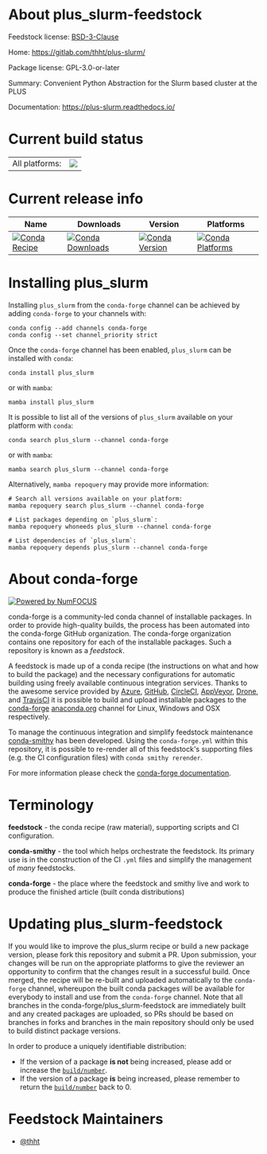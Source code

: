 About plus_slurm-feedstock
==========================

Feedstock license: [BSD-3-Clause](https://github.com/conda-forge/plus_slurm-feedstock/blob/main/LICENSE.txt)

Home: https://gitlab.com/thht/plus-slurm/

Package license: GPL-3.0-or-later

Summary: Convenient Python Abstraction for the Slurm based cluster at the PLUS

Documentation: https://plus-slurm.readthedocs.io/

Current build status
====================


<table><tr><td>All platforms:</td>
    <td>
      <a href="https://dev.azure.com/conda-forge/feedstock-builds/_build/latest?definitionId=22967&branchName=main">
        <img src="https://dev.azure.com/conda-forge/feedstock-builds/_apis/build/status/plus_slurm-feedstock?branchName=main">
      </a>
    </td>
  </tr>
</table>

Current release info
====================

| Name | Downloads | Version | Platforms |
| --- | --- | --- | --- |
| [![Conda Recipe](https://img.shields.io/badge/recipe-plus_slurm-green.svg)](https://anaconda.org/conda-forge/plus_slurm) | [![Conda Downloads](https://img.shields.io/conda/dn/conda-forge/plus_slurm.svg)](https://anaconda.org/conda-forge/plus_slurm) | [![Conda Version](https://img.shields.io/conda/vn/conda-forge/plus_slurm.svg)](https://anaconda.org/conda-forge/plus_slurm) | [![Conda Platforms](https://img.shields.io/conda/pn/conda-forge/plus_slurm.svg)](https://anaconda.org/conda-forge/plus_slurm) |

Installing plus_slurm
=====================

Installing `plus_slurm` from the `conda-forge` channel can be achieved by adding `conda-forge` to your channels with:

```
conda config --add channels conda-forge
conda config --set channel_priority strict
```

Once the `conda-forge` channel has been enabled, `plus_slurm` can be installed with `conda`:

```
conda install plus_slurm
```

or with `mamba`:

```
mamba install plus_slurm
```

It is possible to list all of the versions of `plus_slurm` available on your platform with `conda`:

```
conda search plus_slurm --channel conda-forge
```

or with `mamba`:

```
mamba search plus_slurm --channel conda-forge
```

Alternatively, `mamba repoquery` may provide more information:

```
# Search all versions available on your platform:
mamba repoquery search plus_slurm --channel conda-forge

# List packages depending on `plus_slurm`:
mamba repoquery whoneeds plus_slurm --channel conda-forge

# List dependencies of `plus_slurm`:
mamba repoquery depends plus_slurm --channel conda-forge
```


About conda-forge
=================

[![Powered by
NumFOCUS](https://img.shields.io/badge/powered%20by-NumFOCUS-orange.svg?style=flat&colorA=E1523D&colorB=007D8A)](https://numfocus.org)

conda-forge is a community-led conda channel of installable packages.
In order to provide high-quality builds, the process has been automated into the
conda-forge GitHub organization. The conda-forge organization contains one repository
for each of the installable packages. Such a repository is known as a *feedstock*.

A feedstock is made up of a conda recipe (the instructions on what and how to build
the package) and the necessary configurations for automatic building using freely
available continuous integration services. Thanks to the awesome service provided by
[Azure](https://azure.microsoft.com/en-us/services/devops/), [GitHub](https://github.com/),
[CircleCI](https://circleci.com/), [AppVeyor](https://www.appveyor.com/),
[Drone](https://cloud.drone.io/welcome), and [TravisCI](https://travis-ci.com/)
it is possible to build and upload installable packages to the
[conda-forge](https://anaconda.org/conda-forge) [anaconda.org](https://anaconda.org/)
channel for Linux, Windows and OSX respectively.

To manage the continuous integration and simplify feedstock maintenance
[conda-smithy](https://github.com/conda-forge/conda-smithy) has been developed.
Using the ``conda-forge.yml`` within this repository, it is possible to re-render all of
this feedstock's supporting files (e.g. the CI configuration files) with ``conda smithy rerender``.

For more information please check the [conda-forge documentation](https://conda-forge.org/docs/).

Terminology
===========

**feedstock** - the conda recipe (raw material), supporting scripts and CI configuration.

**conda-smithy** - the tool which helps orchestrate the feedstock.
                   Its primary use is in the construction of the CI ``.yml`` files
                   and simplify the management of *many* feedstocks.

**conda-forge** - the place where the feedstock and smithy live and work to
                  produce the finished article (built conda distributions)


Updating plus_slurm-feedstock
=============================

If you would like to improve the plus_slurm recipe or build a new
package version, please fork this repository and submit a PR. Upon submission,
your changes will be run on the appropriate platforms to give the reviewer an
opportunity to confirm that the changes result in a successful build. Once
merged, the recipe will be re-built and uploaded automatically to the
`conda-forge` channel, whereupon the built conda packages will be available for
everybody to install and use from the `conda-forge` channel.
Note that all branches in the conda-forge/plus_slurm-feedstock are
immediately built and any created packages are uploaded, so PRs should be based
on branches in forks and branches in the main repository should only be used to
build distinct package versions.

In order to produce a uniquely identifiable distribution:
 * If the version of a package **is not** being increased, please add or increase
   the [``build/number``](https://docs.conda.io/projects/conda-build/en/latest/resources/define-metadata.html#build-number-and-string).
 * If the version of a package **is** being increased, please remember to return
   the [``build/number``](https://docs.conda.io/projects/conda-build/en/latest/resources/define-metadata.html#build-number-and-string)
   back to 0.

Feedstock Maintainers
=====================

* [@thht](https://github.com/thht/)

